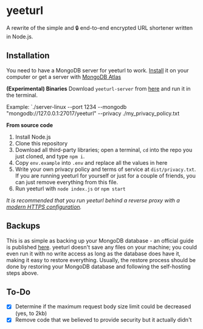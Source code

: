 # yeeturl
A rewrite of the simple and 🔒 end-to-end encrypted URL shortener written in Node.js.

## Installation

You need to have a MongoDB server for yeeturl to work. [Install](https://www.mongodb.com/try/download/community) it on your computer or get a server with [MongoDB Atlas](https://www.mongodb.com/try)

**(Experimental) Binaries**
Download `yeeturl-server` from [here](https://github.com/SpheeresX/yeeturl-server/releases) and run it in the terminal.

Example: `./server-linux --port 1234 --mongodb "mongodb://127.0.0.1:27017/yeeturl" --privacy ./my_privacy_policy.txt

**From source code**
1. Install Node.js
2. Clone this repository
3. Download all third-party libraries; open a terminal, `cd` into the repo you just cloned, and type `npm i`.
4. Copy `env.example` into `.env` and replace all the values in here
5. Write your own privacy policy and terms of service at `dist/privacy.txt`. If you are running yeeturl for yourself or just for a couple of friends, you can just remove everything from this file.
6. Run yeeturl with `node index.js` or `npm start`

*It is recommended that you run yeeturl behind a reverse proxy with a [modern HTTPS configuration](https://ssl-config.mozilla.org/).*

## Backups
This is as simple as backing up your MongoDB database - an official guide is published [here](https://docs.mongodb.com/manual/core/backups/).
yeeturl doesn't save any files on your machine; you could even run it with no write access as long as the database does have it, making it easy to restore everything.
Usually, the restore process should be done by restoring your MongoDB database and following the self-hosting steps above.

## To-Do

- [x] Determine if the maximum request body size limit could be decreased (yes, to 2kb)
- [x] Remove code that we believed to provide security but it actually didn't
